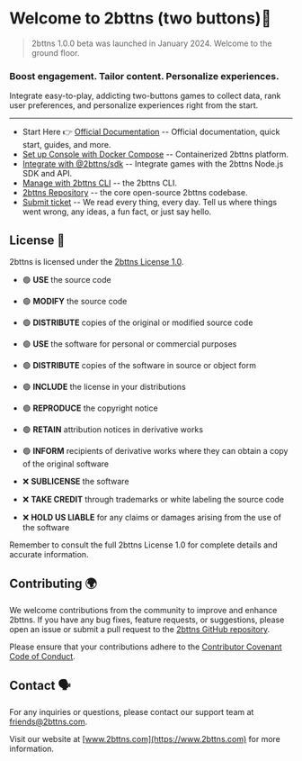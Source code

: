 
# Welcome to 2bttns (two buttons)👋

> 2bttns 1.0.0 beta was launched in January 2024. Welcome to the ground floor. 

### Boost engagement. Tailor content. Personalize experiences. 

Integrate easy-to-play, addicting two-buttons games to collect data, rank user preferences, and personalize experiences right from the start.


***


* Start Here 👉 [Official Documentation](docs.2bttns.com) -- Official documentation, quick start, guides, and more.
* [Set up Console with Docker Compose](https://hub.docker.com/r/2bttns/2bttns) -- Containerized 2bttns platform. 
* [Integrate with @2bttns/sdk](https://www.npmjs.com/package/@2bttns/sdk) -- Integrate games with the 2bttns Node.js SDK and API.
* [Manage with 2bttns CLI](https://www.npmjs.com/package/@2bttns/2bttns-cli) -- the 2bttns CLI.
* [2bttns Repository](https://www.github.com/2bttns/2bttns) -- the core open-source 2bttns codebase.
* [Submit ticket](mailto:friends@2bttns.com) -- We read every thing, every day. Tell us where things went wrong, any ideas, a fun fact, or just say hello.


## License 👔
2bttns is licensed under the [2bttns License 1.0](./profile/2bttns_LICENSE.md).

- 🟢 **USE** the source code
- 🟢 **MODIFY** the source code
- 🟢 **DISTRIBUTE** copies of the original or modified source code
- 🟢 **USE** the software for personal or commercial purposes
- 🟢 **DISTRIBUTE** copies of the software in source or object form
- 🟢 **INCLUDE** the license in your distributions
- 🟢 **REPRODUCE** the copyright notice
- 🟢 **RETAIN** attribution notices in derivative works
- 🟢 **INFORM** recipients of derivative works where they can obtain a copy of the original software

- ❌ **SUBLICENSE** the software
- ❌ **TAKE CREDIT** through trademarks or white labeling the source code
- ❌ **HOLD US LIABLE** for any claims or damages arising from the use of the software

Remember to consult the full 2bttns License 1.0 for complete details and accurate information.


## Contributing 🌍
We welcome contributions from the community to improve and enhance 2bttns. If you have any bug fixes, feature requests, or suggestions, please open an issue or submit a pull request to the [2bttns GitHub repository](https://github.com/2bttns/2bttns).

Please ensure that your contributions adhere to the [Contributor Covenant Code of Conduct](./profile/CODE_OF_CONDUCT.md).

## Contact 🗣️
For any inquiries or questions, please contact our support team at [friends@2bttns.com](mailto:friends@2bttns.com).

Visit our website at [www.2bttns.com](https://www.2bttns.com) for more information.
